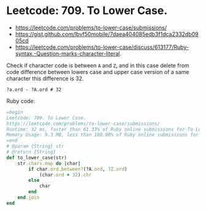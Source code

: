 # Leetcode: 709. To Lower Case.

- https://leetcode.com/problems/to-lower-case/submissions/
- https://gist.github.com/lbvf50mobile/7daea404085edb3f1dca2332db0905cd
- https://leetcode.com/problems/to-lower-case/discuss/613177/Ruby-syntax.-Question-marks-character-literal.


Check if character code is between `A` and `Z`, and in this case delete from code difference between lowers case and upper case version of a same character this difference is  32.    

`?a.ord - ?A.ord # 32`

Ruby code:
```Ruby
=begin
Leetcode: 709. To Lower Case.
https://leetcode.com/problems/to-lower-case/submissions/
Runtime: 32 ms, faster than 61.33% of Ruby online submissions for To Lower Case.
Memory Usage: 9.3 MB, less than 100.00% of Ruby online submissions for To Lower Ca
=end
# @param {String} str
# @return {String}
def to_lower_case(str)
    str.chars.map do |char|
        if char.ord.between?(?A.ord, ?Z.ord)
            (char.ord + 32).chr 
        else
            char
        end
    end.join
end
```